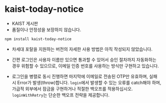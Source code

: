 # kaist-today-notice

- KAIST 게시판
- 품질이나 안정성을 보장하지 않습니다.

```bash
npm install kaist-today-notice
```

- 차세대 포탈을 지원하는 버전의 자세한 사용 방법은 아직 작성되지 않았습니다.

- 간편 로그인은 사용자 이름만 있으면 통과할 수 있어서 승인 절차까지 자동화하는 경우 위험할 수 있으므로, 이메일 인증 번호를 사용하는 방식만 구현하고 있습니다.

- 로그인을 병렬로 동시 진행하면 마지막에 이메일로 전송된 OTP만 유효하며, 실패 시 Error가 발생(throw)합니다. `login`에서 발생할 수 있는 오류를 catch해야 하며, 가급적 외부에서 잠금을 구현하거나 적절한 백오프를 적용하십시오. `loginWithRetry`는 단순한 백오프 전략을 제공합니다.
